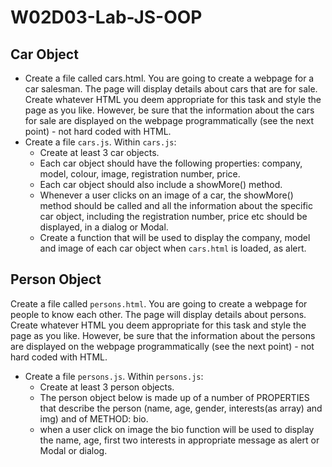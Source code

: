 # W02D03-Lab-JS-OOP
 
## Car Object
- Create a file called cars.html. You are going to create a webpage for a car salesman. The page will display details about cars that are for sale. Create whatever HTML you deem appropriate for this task and style the page as you like. However, be sure that the information about the cars for sale are displayed on the webpage programmatically (see the next point) - not hard
coded with HTML.
- Create a file `cars.js`. Within `cars.js`:
    - Create at least 3 car objects.
    - Each car object should have the following properties: company, model, colour, image, registration number, price.
    - Each car object should also include a showMore() method. 
    - Whenever a user clicks on an image of a car, the showMore() method should be called and all the information about the specific car object, including the registration number, price etc should be displayed, in a dialog or Modal.
    - Create a function that will be used to display the company, model and image of each car object when `cars.html` is loaded, as alert.

## Person Object
Create a file called `persons.html`. You are going to create a webpage for people to know each other. The page will display details about persons. Create whatever HTML you deem appropriate for this task and style the page as you like. However, be sure that the information about the persons are displayed on the webpage programmatically (see the next point) - not hard
coded with HTML.
- Create a file `persons.js`. Within `persons.js`:
    - Create at least 3 person objects.
    - The person object below is made up of a number of PROPERTIES that describe the person (name, age, gender, interests(as array) and img) and of METHOD: bio.
    - when a user click on image the bio function will be used to display the name, age, first two interests in appropriate message as alert or Modal or dialog. 